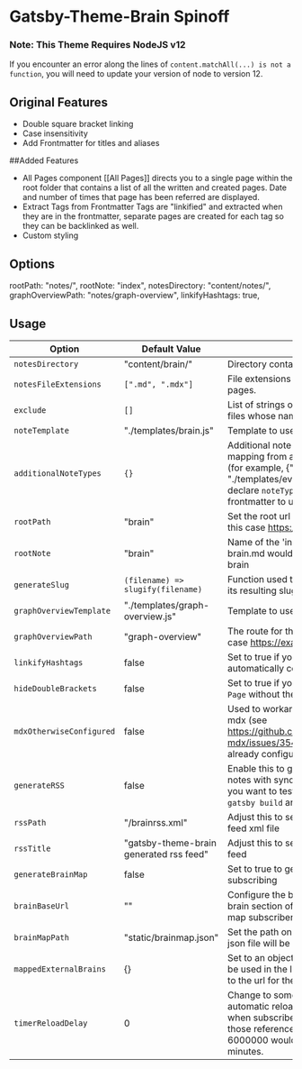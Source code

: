 # Gatsby-Theme-Brain Spinoff

### Note: This Theme Requires NodeJS v12

If you encounter an error along the lines of `content.matchAll(...) is not a function`, you will need to update your version of node to version 12.

## Original Features
- Double square bracket linking
- Case insensitivity
- Add Frontmatter for titles and aliases

##Added Features
- All Pages component
  [[All Pages]] directs you to a single page within the root folder that contains a list of all the written and created pages. Date and number of times that page has been referred are displayed.
- Extract Tags from Frontmatter
  Tags are "linkified" and extracted when they are in the frontmatter, separate pages are created for each tag so they can be backlinked as well.
- Custom styling

## Options
rootPath: "notes/",
rootNote: "index",
notesDirectory: "content/notes/",
graphOverviewPath: "notes/graph-overview",
linkifyHashtags: true,


## Usage

| Option                   | Default Value                           | Description                                                                                                                                                                                                                                       |
| ------------------------ | --------------------------------------- | ------------------------------------------------------------------------------------------------------------------------------------------------------------------------------------------------------------------------------------------------- |
| `notesDirectory`         | "content/brain/"                        | Directory containing your brain note files                                                                                                                                                                                                        |
| `notesFileExtensions`    | `[".md", ".mdx"]`                       | File extensions that will be used to generate pages.                                                                                                                                                                                              |
| `exclude`                | `[]`                                    | List of strings or regular expressions. Notes files whose names match these will be ignored.
| `noteTemplate`           | "./templates/brain.js"                  | Template to use for note rendering                                                                                                                                                                                                                |
| `additionalNoteTypes`    | `{}`                                    | Additional note types. This should be a mapping from a type string to a template path. (for example, {"evergreen": "./templates/evergreen.js"} would allow you to declare `noteType: "evergreen"` in your frontmatter to use that other template) |
| `rootPath`               | "brain"                                 | Set the root url for the brain on your site (e.g. in this case https://example.com/brain)                                                                                                                                                         |
| `rootNote`               | "brain"                                 | Name of the 'index' note. So in this case brain.md would generate the root page of the brain                                                                                                                                                      |
| `generateSlug`           | `(filename) => slugify(filename)`       | Function used to turn the filename of a note into its resulting slug (path)                                                                                                                                                                       |
| `graphOverviewTemplate`  | "./templates/graph-overview.js"         | Template to use for the graph overview                                                                                                                                                                                                            |
| `graphOverviewPath`      | "graph-overview"                        | The route for the graph overview (e.g. in this case https://example.com/graph-overview)                                                                                                                                                           |
| `linkifyHashtags`        | false                                   | Set to true if you want text such as `#Test` to be automatically converted into a page and link.                                                                                                                                                  |
| `hideDoubleBrackets`     | false                                   | Set to true if you want `[[Page]]` to show up as `Page` without the double brackets                                                                                                                                                               |
| `mdxOtherwiseConfigured` | false                                   | Used to workaround a bug in gatsby-plugin-mdx (see https://github.com/ChristopherBiscardi/gatsby-mdx/issues/354). Set to true if you have already configured mdx                                                                                  |
| `generateRSS`            | false                                   | Enable this to generate an RSS feed from all notes with syndicate: true in the frontmatter. If you want to test this locally you will need to do `gatsby build` and then `gatsby develop`.                                                        |
| `rssPath`                | "/brainrss.xml"                         | Adjust this to set the path of the generated RSS feed xml file                                                                                                                                                                                    |
| `rssTitle`               | "gatsby-theme-brain generated rss feed" | Adjust this to set the title of the generated RSS feed                                                                                                                                                                                            |
| `generateBrainMap`       | false                                   | Set to true to generate a map for external subscribing                                                                                                                                                                                            |
| `brainBaseUrl`           | ""                                      | Configure the base url for the gatsby-theme-brain section of your site. Used by the brain map subscribers to generate links.                                                                                                                      |
| `brainMapPath`           | "static/brainmap.json"                  | Set the path on your site where the brainmap json file will be generated                                                                                                                                                                          |
| `mappedExternalBrains`   | {}                                      | Set to an object mapping from a name that will be used in the links (e.g. [[name/somepage]]), to the url for the external brainmap                                                                                                                |
| `timerReloadDelay`       | 0                                       | Change to something greater than 0 to enable automatic reloading of the map. This is useful when subscribed to other sites to regenerate those references. Value is in milliseconds, so 6000000 would regenerate your site every 10 minutes.      |
